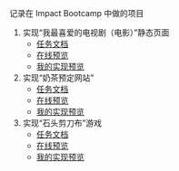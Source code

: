 记录在 Impact Bootcamp 中做的项目

1. 实现“我最喜爱的电视剧（电影）”静态页面
   - [任务文档](https://note.youdao.com/s/MZhfYg9z)
   - [在线预览](https://erdong-fe.github.io/FeProject2Dong/01.JavaScript/01.MyFavoriteTV/index.html)
   - [我的实现预览](https://perterhuan.github.io/ImpactBootCamp/task1-myfavoriteTvShow/)
2. 实现“奶茶预定网站”
   - [任务文档](https://erdong-fe.github.io/FeProject2Dong/01.JavaScript/02.OrderMilkTea/)
   - [在线预览](https://erdong-fe.github.io/FeProject2Dong/01.JavaScript/02.OrderMilkTea/demo.html)
   - [我的实现预览](https://perterhuan.github.io/ImpactBootCamp/task2-orderMilkTea/)
3. 实现“石头剪刀布”游戏
   - [任务文档](https://erdong-fe.github.io/FeProject2Dong/01.JavaScript/03.RockPaperScissors/)
   - [在线预览](https://erdong-fe.github.io/FeProject2Dong/01.JavaScript/03.RockPaperScissors/demo.html)
   - [我的实现预览](https://perterhuan.github.io/ImpactBootCamp/task3-rockPaperScissors/)
